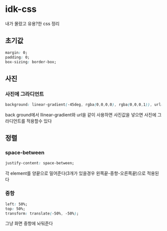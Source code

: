 # idk-css
내가 몰랐고 유용?한 css 정리
## 초기값
```css
margin: 0;
padding: 0;
box-sizing: border-box;
```
##  사진
### 사진에 그라디언트

```css
background: linear-gradient(-45deg, rgba(0,0,0,0), rgba(0,0,0,1)), url(img);
```
back ground에서 llinear-gradient와 url을 같이 사용하면 사진값을 넣으면 사진에 그라디언트를 적용할수 있다

## 정렬
### space-between
```css
justify-content: space-between;
```
각 element를 양끝으로 밀어준다(3개가 있을경우 왼쪽끝-중항-오른쪽끝)으로 적용된다

### 중항
```css
left: 50%;
top: 50%;
transform: translate(-50%, -50%);
```
그냥 화면 중항에 놔둬준다
